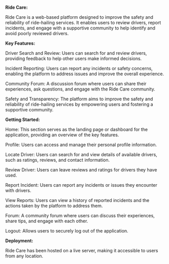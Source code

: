 
**Ride Care:**

Ride Care is a web-based platform designed to improve the safety and reliability of ride-hailing services. It enables users to review drivers, report incidents, and engage with a supportive community to help identify and avoid poorly reviewed drivers.

**Key Features:**

Driver Search and Review: Users can search for and review drivers, providing feedback to help other users make informed decisions.

Incident Reporting: Users can report any incidents or safety concerns, enabling the platform to address issues and improve the overall experience.

Community Forum: A discussion forum where users can share their experiences, ask questions, and engage with the Ride Care community.

Safety and Transparency: The platform aims to improve the safety and reliability of ride-hailing services by empowering users and fostering a supportive community.

**Getting Started:**

Home: This section serves as the landing page or dashboard for the application, providing an overview of the key features.

Profile: Users can access and manage their personal profile information.

Locate Driver: Users can search for and view details of available drivers, such as ratings, reviews, and contact information.

Review Driver: Users can leave reviews and ratings for drivers they have used.

Report Incident: Users can report any incidents or issues they encounter with drivers.

View Reports: Users can view a history of reported incidents and the actions taken by the platform to address them.

Forum: A community forum where users can discuss their experiences, share tips, and engage with each other.

Logout: Allows users to securely log out of the application.

**Deployment:**

Ride Care has been hosted on a live server, making it accessible to users from any location.
